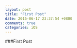 ```yaml
---
layout: post
title: "First Post"
date: 2015-06-17 23:37:54 +0800
comments: true
categories: iOS
---
```


###First Post
